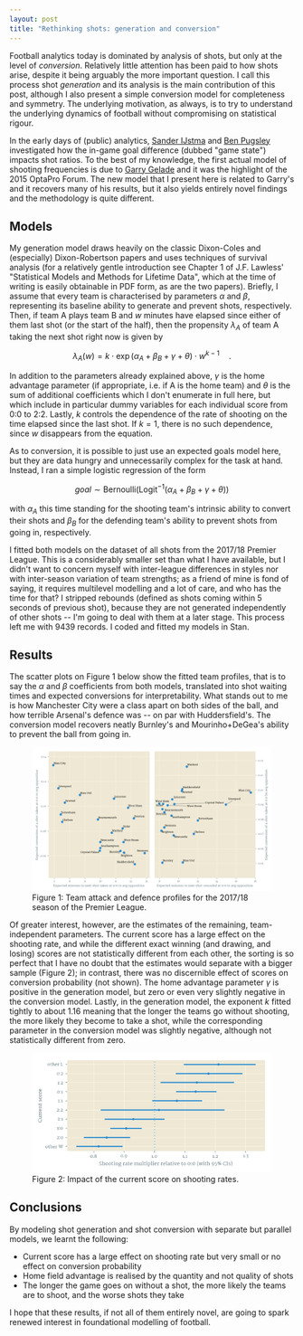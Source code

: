 ```yaml
---
layout: post
title: "Rethinking shots: generation and conversion"
---
```


Football analytics today is dominated by analysis of shots, but only
at the level of _conversion_. Relatively little attention has been
paid to how shots arise, despite it being arguably the 
more important question. I call this process shot _generation_ and its 
analysis is the main contribution of this post, although I also present a simple
conversion model for completeness and symmetry. The underlying
motivation, as always, is to try to understand the underlying dynamics of 
football without compromising on statistical rigour.

In the early days of (public) analytics, 
[Sander IJstma](http://11tegen11.net/2013/03/16/the-next-step-in-football-analytics-game-states/)
and [Ben Pugsley](https://statsbomb.com/2013/12/score-effects/)
investigated how the in-game goal difference (dubbed "game state") impacts
shot ratios. To the best of my knowledge, the first actual model of 
shooting frequencies is due to 
[Garry Gelade](http://business-analytic.co.uk/blog/goals-change-games-the-effect-of-game-state-on-attack-intensity/)
and it was the highlight of the 2015 OptaPro Forum. The new model that I present here is
related to Garry's and it recovers many of his results, but it also
yields entirely novel findings and the methodology is quite different.

## Models

My generation model draws heavily on the classic Dixon-Coles and
(especially) Dixon-Robertson papers and uses techniques of survival analysis (for a
relatively gentle introduction see Chapter 1 of J.F. Lawless'
"Statistical Models and Methods for Lifetime Data", which at the time
of writing is easily obtainable in PDF form, as are the two
papers). Briefly, I assume that every team is characterised by
parameters $\alpha$ and $\beta$, representing its baseline ability to
generate and prevent shots, respectively. Then, if team A plays team B
and $w$ minutes have elapsed since either of them last shot (or the
start of the half), then the propensity $\lambda_A$ of team A taking
the next shot right now is given by

$$
\lambda_A(w) = k\cdot \exp(\alpha_A + \beta_B + \gamma + \theta)\cdot w^{k-1} \quad .
$$

In addition to the parameters already explained above, $\gamma$ is the
home advantage parameter (if appropriate, i.e. if A is the home team) and
$\theta$ is the sum of additional coefficients which I don't enumerate in full
here, but which include in particular dummy variables for each individual score
from 0:0 to 2:2. Lastly, $k$ controls the dependence of the rate of shooting 
on the time elapsed since the last shot. If $k=1$, there is no such
dependence, since $w$ disappears from the equation.

As to conversion, it is possible to just use an expected goals model here, 
but they are data hungry and unnecessarily complex for the task at hand.
Instead, I ran a simple logistic regression of the form

$$
\textit{goal} \sim \textrm{Bernoulli}(\textrm{Logit}^{-1}(\alpha_A + \beta_B + \gamma + \theta))
$$

with $\alpha_A$ this time standing for the shooting team's intrinsic
ability to convert their shots and $\beta_B$ for the defending team's
ability to prevent shots from going in, respectively.

I fitted both models on the dataset of all shots from the
2017/18 Premier League. This is a considerably smaller set than what I
have available, but I didn't want to concern myself with inter-league
differences in styles nor with inter-season variation of team
strengths; as a friend of mine is fond of saying, it requires multilevel modelling and 
a lot of care, and who has the time for that? I stripped rebounds (defined as 
shots coming within 5 seconds of previous shot), because they are not generated
independently of other shots -- I'm going to deal with them at a later
stage. This process left me with 9439 records. I coded and fitted my
models in Stan.

## Results

The scatter plots on Figure 1 below show the fitted team profiles, that is to say the
$\alpha$ and $\beta$ coefficients from both models, translated into shot waiting times and
expected conversions for interpretability. What stands out to me is how
Manchester City were a class apart on both sides of the ball, and how
terrible Arsenal's defence was -- on par with Huddersfield's. The conversion model
recovers neatly Burnley's and Mourinho+DeGea's ability to prevent the ball 
from going in.

<figure>
  <img src="assets/figures/shotgen_scatter.png" />
  <figcaption>
    Figure 1: Team attack and defence profiles for the 2017/18 season of the Premier League.
  </figcaption>
</figure>

Of greater interest, however, are the estimates of the remaining, team-independent parameters. The current score has a large effect on the shooting rate, and while the different exact winning (and drawing, and losing) scores are not statistically different from each other, the sorting is
so perfect that I have no doubt that the estimates would separate with a bigger
sample (Figure 2); in contrast, there was no discernible effect of scores on conversion
probability (not shown). The home advantage parameter $\gamma$ is positive in the generation
model, but zero or even very slightly negative in the conversion model. 
Lastly, in the generation model, the exponent $k$ fitted tightly to
about 1.16 meaning that the longer the teams go without shooting, the more
likely they become to take a shot, while the corresponding parameter in the 
conversion model was slightly negative, although not statistically different from zero.

<figure>
  <img src="assets/figures/shotgen_scores.png" />
  <figcaption>
    Figure 2: Impact of the current score on shooting rates.
  </figcaption>
</figure>


## Conclusions

By modeling shot generation and shot conversion with separate but parallel models, 
we learnt the following:

* Current score has a large effect on shooting rate but very small or no effect on conversion probability
* Home field advantage is realised by the quantity and not quality of shots
* The longer the game goes on without a shot, the more likely the teams are to shoot, and the worse shots they take

I hope that these results, if not all of them entirely novel, are going to 
spark renewed interest in foundational modelling of football.